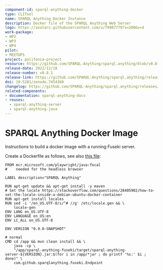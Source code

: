 ```yaml
---
component-id: sparql-anything-docker
type: CLITool
name: SPARQL Anything Docker Instance
description: Docker file of the SPARQL Anything Web Server
logo: https://avatars.githubusercontent.com/u/79987779?s=200&v=4
work-package:
- WP2
- WP3
- WP4
pilot:
- MEETUPS
project: polifonia-project
resource: https://github.com/SPARQL-Anything/sparql.anything/blob/v0.8-DEV/Dockerfile.development
release-date: 2022/12/18
release-number: v0.8.1
release-link: https://github.com/SPARQL-Anything/sparql.anything/releases/tag/v0.8.1
doi: 10.5281/zenodo.7454360
changelog: https://github.com/SPARQL-Anything/sparql.anything/releases/tag/v0.8.1
related-components:
- documentation: sparql-anything-docs
- reuses:
  - sparql-anything-server
  - sparql-anything-java
---
```


# SPARQL Anything Docker Image

Instructions to build a docker image with a running Fuseki server. 

Create a Dockerfile as follows, see also [this file](https://github.com/SPARQL-Anything/sparql.anything/blob/v0.8-DEV/Dockerfile.development):

```
FROM mcr.microsoft.com/playwright/java:focal
#    needed for the headless browser

LABEL description="SPARQL Anything"

RUN apt-get update && apt-get install -y maven
# Set the locale https://stackoverflow.com/questions/28405902/how-to-set-the-locale-inside-a-debian-ubuntu-docker-container
RUN apt-get install locales
RUN sed -i '/en_US.UTF-8/s/^# //g' /etc/locale.gen && \
    locale-gen
ENV LANG en_US.UTF-8
ENV LANGUAGE en_US:en
ENV LC_ALL en_US.UTF-8

ENV VERSION "0.9.0-SNAPSHOT"

# normal
CMD cd /app && mvn clean install && \
    java -cp \
    "/app/sparql-anything-fuseki/target/sparql-anything-server-${VERSION}.jar:$(for i in /app/*jar ; do printf '%s:' $i ; done)" \
    com.github.sparqlanything.fuseki.Endpoint
```